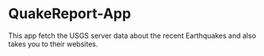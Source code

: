 # QuakeReport-App
This app fetch the USGS server data about the recent Earthquakes and also takes you to their websites.
